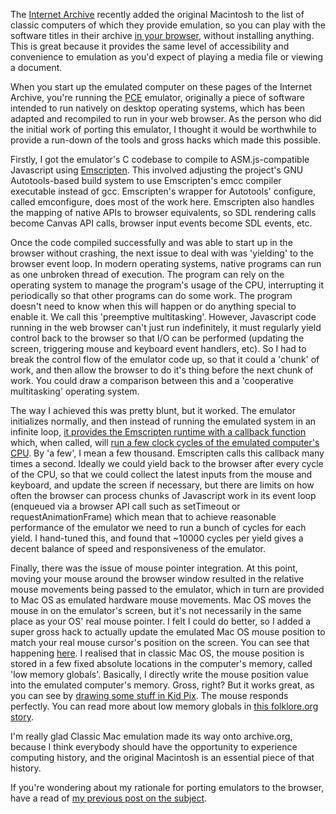 The [Internet Archive](https://archive.org) recently added the original Macintosh to the list of classic computers of which they provide emulation, so you can play with the software titles in their archive [in your browser](https://archive.org/details/softwarelibrary_mac), without installing anything. This is great because it provides the same level of accessibility and convenience to emulation as you'd expect of playing a media file or viewing a document.

When you start up the emulated computer on these pages of the Internet Archive, you're running the [PCE](http://hampa.ch/pce/) emulator, originally a piece of software intended to run natively on desktop operating systems, which has been adapted and recompiled to run in your web browser. As the person who did the initial work of porting this emulator, I thought it would be worthwhile to provide a run-down of the tools and gross hacks which made this possible.

Firstly, I got the emulator's C codebase to compile to ASM.js-compatible Javascript using [Emscripten](https://kripken.github.io/emscripten-site/). This involved adjusting the project's GNU Autotools-based build system to use Emscripten's emcc compiler executable instead of gcc. Emscripten's wrapper for Autotools' configure, called emconfigure, does most of the work here. Emscripten also handles the mapping of native APIs to browser equivalents, so SDL rendering calls become Canvas API calls, browser input events become SDL events, etc.

Once the code compiled successfully and was able to start up in the browser without crashing, the next issue to deal with was 'yielding' to the browser event loop. In modern operating systems, native programs can run as one unbroken thread of execution. The program can rely on the operating system to manage the program's usage of the CPU, interrupting it periodically so that other programs can do some work. The program doesn't need to know when this will happen or do anything special to enable it. We call this 'preemptive multitasking'. However, Javascript code running in the web browser can't just run indefinitely, it must regularly yield control back to the browser so that I/O can be performed (updating the screen, triggering mouse and keyboard event handlers, etc). So I had to break the control flow of the emulator code up, so that it could a 'chunk' of work, and then allow the browser to do it's thing before the next chunk of work. You could draw a comparison between this and a 'cooperative multitasking' operating system.

The way I achieved this was pretty blunt, but it worked. The emulator initializes normally, and then instead of running the emulated system in an infinite loop, [it provides the Emscripten runtime with a callback function](https://github.com/jsdf/pce/blob/6dee9246bf6cd265e3796a849d352aa4ef798037/src/arch/macplus/cmd_68k.c#L416) which, when called, will [run a few clock cycles of the emulated computer's CPU](https://github.com/jsdf/pce/blob/6dee9246bf6cd265e3796a849d352aa4ef798037/src/arch/macplus/cmd_68k.c#L443). By 'a few', I mean a few thousand. Emscripten calls this callback many times a second. Ideally we could yield back to the browser after every cycle of the CPU, so that we could collect the latest inputs from the mouse and keyboard, and update the screen if necessary, but there are limits on how often the browser can process chunks of Javascript work in its event loop (enqueued via a browser API call such as setTimeout or requestAnimationFrame) which mean that to achieve reasonable performance of the emulator we need to run a bunch of cycles for each yield. I hand-tuned this, and found that ~10000 cycles per yield gives a decent balance of speed and responsiveness of the emulator.

Finally, there was the issue of mouse pointer integration. At this point, moving your mouse around the browser window resulted in the relative mouse movements being passed to the emulator, which in turn are provided to Mac OS as emulated hardware mouse movements. Mac OS moves the mouse in on the emulator's screen, but it's not necessarily in the same place as your OS' real mouse pointer. I felt I could do better, so I added a super gross hack to actually update the emulated Mac OS mouse position to match your real mouse cursor's position on the screen. You can see that happening [here](https://github.com/jsdf/pce/blob/6dee9246bf6cd265e3796a849d352aa4ef798037/src/arch/macplus/cmd_68k.c#L446-L458). I realised that in classic Mac OS, the mouse position is stored in a few fixed absolute locations in the computer's memory, called 'low memory globals'. Basically, I directly write the mouse position value into the emulated computer's memory. Gross, right? But it works great, as you can see by [drawing some stuff in Kid Pix](https://jamesfriend.com.au/pce-js/). The mouse responds perfectly. You can read more about low memory globals in [this folklore.org story](http://www.folklore.org/StoryView.py?story=Mea_Culpa.txt).

I'm really glad Classic Mac emulation made its way onto archive.org, because I think everybody should have the opportunity to experience computing history, and the original Macintosh is an essential piece of that history.

If you're wondering about my rationale for porting emulators to the browser, have a read of [my previous post on the subject](https://jamesfriend.com.au/why-port-emulators-browser).